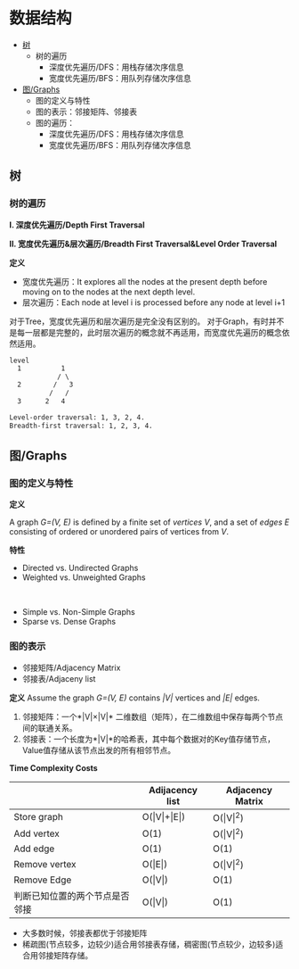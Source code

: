 # 数据结构

- [树](#树20230909)
  - 树的遍历 
    - 深度优先遍历/DFS：用栈存储次序信息
    - 宽度优先遍历/BFS：用队列存储次序信息
- [图/Graphs](#图20230909)
  - 图的定义与特性
  - 图的表示：邻接矩阵、邻接表
  - 图的遍历：
    - 深度优先遍历/DFS：用栈存储次序信息
    - 宽度优先遍历/BFS：用队列存储次序信息

## 树 <a name = "树20230909">

### 树的遍历

**I. 深度优先遍历/Depth First Traversal**

**II. 宽度优先遍历&层次遍历/Breadth First Traversal&Level Order Traversal**

**定义**

  - 宽度优先遍历：It explores all the nodes at the present depth before moving on to the nodes at the next depth level.
  - 层次遍历：Each node at level i is processed before any node at level i+1

对于Tree，宽度优先遍历和层次遍历是完全没有区别的。
对于Graph，有时并不是每一层都是完整的，此时层次遍历的概念就不再适用，而宽度优先遍历的概念依然适用。
```html
level
  1          1
            / \
  2        /   3
          /   /
  3      2   4

Level-order traversal: 1, 3, 2, 4.
Breadth-first traversal: 1, 2, 3, 4.
```

## 图/Graphs <a name = "图20230909">

### 图的定义与特性

**定义**

A graph *G=(V, E)* is defined by a finite set of *vertices V*, and a set of *edges E* consisting of ordered or unordered pairs of vertices from *V*. 

**特性**

- Directed vs. Undirected Graphs
- Weighted vs. Unweighted Graphs
<br>

- Simple vs. Non-Simple Graphs
- Sparse vs. Dense Graphs

### 图的表示

- 邻接矩阵/Adjacency Matrix
- 邻接表/Adjaceny list

**定义**
Assume the graph *G=(V, E)* contains *|V|* vertices and *|E|* edges.
1) 邻接矩阵：一个*|V|×|V|* 二维数组（矩阵），在二维数组中保存每两个节点间的联通关系。
2) 邻接表：一个长度为*|V|*的哈希表，其中每个数据对的Key值存储节点，Value值存储从该节点出发的所有相邻节点。

**Time Complexity Costs**

|   |Adijacency list|Adjacency Matrix|
|---|---|---|
|Store graph|O(\|V\|+\|E\|)|O(\|V\|<sup>2</sup>)|
|Add vertex|O(1)|O(\|V\|<sup>2</sup>)|
|Add edge|O(1)|O(1)|
|Remove vertex|O(\|E\|)|O(\|V\|<sup>2</sup>)|
|Remove Edge|O(\|V\|)|O(1)|
|判断已知位置的两个节点是否邻接|O(\|V\|)|O(1)|

- 大多数时候，邻接表都优于邻接矩阵
- 稀疏图(节点较多，边较少)适合用邻接表存储，稠密图(节点较少，边较多)适合用邻接矩阵存储。





